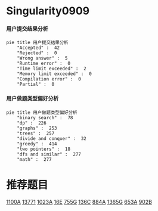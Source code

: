 # Singularity0909

<!-- tabs:start -->



#### **用户提交结果分析**

```mermaid
pie title 用户提交结果分析
    "Accepted" :  42
    "Rejected" :  0
    "Wrong answer" :  5
    "Runtime error" :  0
    "Time limit exceeded" :  2
    "Memory limit exceeded" :  0
    "Compilation error" :  0
    "Partial" :  0
```

#### **用户做题类型偏好分析**

```mermaid
pie title 用户做题类型偏好分析
    "binary search" :  78
    "dp" :  226
    "graphs" :  253
    "trees" :  257
    "divide and conquer" :  32
    "greedy" :  414
    "two pointers" :  18
    "dfs and similar" :  277
    "math" :  277
```



<!-- tabs:end -->
# 推荐题目
[1100A](https://codeforces.com/contest/1100/problem/A)
[13771](https://codeforces.com/contest/1377/problem/1)
[1023A](https://codeforces.com/contest/1023/problem/A)
[16E](https://codeforces.com/contest/16/problem/E)
[755G](https://codeforces.com/contest/755/problem/G)
[136C](https://codeforces.com/contest/136/problem/C)
[884A](https://codeforces.com/contest/884/problem/A)
[1365G](https://codeforces.com/contest/1365/problem/G)
[653A](https://codeforces.com/contest/653/problem/A)
[902B](https://codeforces.com/contest/902/problem/B)
